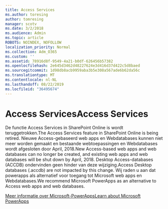 ```yaml
---
title: Access Services
ms.author: toresing
author: tomresing
manager: scotv
ms.date: 3/2/2018
ms.audience: Admin
ms.topic: article
ROBOTS: NOINDEX, NOFOLLOW
localization_priority: Normal
ms.collection: Adm_O365
ms.custom: ''
ms.assetid: 78916d8f-9549-4a21-b0df-626456b57382
ms.openlocfilehash: 2e645d3462d48227624e3d416d37d422c5d8baed
ms.sourcegitcommit: 1d98db8acb9959aba3b5e308a567ade6b62da56c
ms.translationtype: MT
ms.contentlocale: nl-NL
ms.lasthandoff: 08/22/2019
ms.locfileid: "36495674"
---
```

# <a name="access-services"></a><span data-ttu-id="1486f-102">Access Services</span><span class="sxs-lookup"><span data-stu-id="1486f-102">Access Services</span></span>

<span data-ttu-id="1486f-103">De functie Access Services in SharePoint Online is wordt teruggetrokken.</span><span class="sxs-lookup"><span data-stu-id="1486f-103">The Access Services feature in SharePoint Online is being retired.</span></span> <span data-ttu-id="1486f-104">Nieuwe Access-gebaseerd web apps en Webdatabases kunnen niet meer worden gemaakt en bestaande webtoepassingen en Webdatabases wordt afgesloten door April, 2018.</span><span class="sxs-lookup"><span data-stu-id="1486f-104">New Access-based web apps and web databases can no longer be created, and existing web apps and web databases will be shut down by April, 2018.</span></span> <span data-ttu-id="1486f-105">Desktop Access-databases (ACCDB) ondervinden geen hinder van deze wijziging.</span><span class="sxs-lookup"><span data-stu-id="1486f-105">Access Desktop databases (.accdb) are not impacted by this change.</span></span> <span data-ttu-id="1486f-106">Wij raden u aan dat powerapps als alternatief voor toegang tot Microsoft web apps en Webdatabases.</span><span class="sxs-lookup"><span data-stu-id="1486f-106">We recommend Microsoft PowerApps as an alternative to Access web apps and web databases.</span></span> 
  
[<span data-ttu-id="1486f-107">Meer informatie over Microsoft-PowerApps</span><span class="sxs-lookup"><span data-stu-id="1486f-107">Learn about Microsoft PowerApps</span></span>](https://powerapps.microsoft.com/)
  